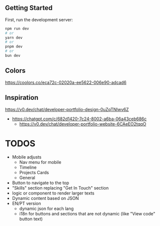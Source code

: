 ## Getting Started

First, run the development server:

```bash
npm run dev
# or
yarn dev
# or
pnpm dev
# or
bun dev
```

## Colors

https://coolors.co/eca72c-02020a-ee5622-006e90-adcad6

## Inspiration

https://v0.dev/chat/developer-portfolio-design-0uZqTNlwv6Z

- https://chatgpt.com/c/682d1420-7c24-8002-a6ba-06a43ceb686c
  - https://v0.dev/chat/developer-portfolio-website-6CAeEO2tqqO

# TODOS

- Mobile adjusts
  - Nav menu for mobile
  - Timeline
  - Projects Cards
  - General
- Button to navigate to the top
- "Skills" section replacing "Get In Touch" section
- logic or component to render larger texts
- Dynamic content based on JSON
- EN/PT version
  - dynamic json for each lang
  - i18n for buttons and sections that are not dynamic (like "View code" button text)
